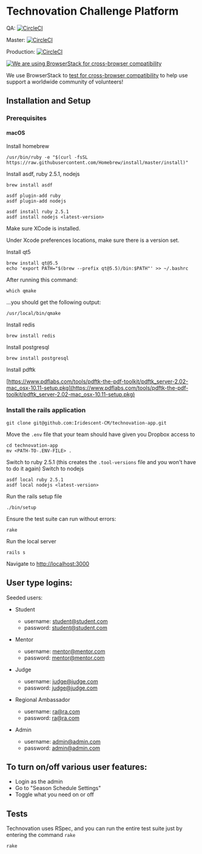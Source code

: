 # Technovation Challenge Platform

QA: [![CircleCI](https://circleci.com/gh/Iridescent-CM/technovation-app/tree/qa.svg?style=svg&circle-token=2761348ab1cf794859c6cc40536654b342a8a9d1)](https://circleci.com/gh/Iridescent-CM/technovation-app/tree/qa)

Master: [![CircleCI](https://circleci.com/gh/Iridescent-CM/technovation-app/tree/master.svg?style=svg&circle-token=2761348ab1cf794859c6cc40536654b342a8a9d1)](https://circleci.com/gh/Iridescent-CM/technovation-app/tree/master)

Production: [![CircleCI](https://circleci.com/gh/Iridescent-CM/technovation-app/tree/production.svg?style=svg&circle-token=2761348ab1cf794859c6cc40536654b342a8a9d1)](https://circleci.com/gh/Iridescent-CM/technovation-app/tree/production)

[![We are using BrowserStack for cross-browser compatibility](https://s3.amazonaws.com/technovation-uploads-production/header-logo.png "BrowserStack")](https://www.browserstack.com/)

We use BrowserStack to [test for cross-browser compatibility](https://www.browserstack.com/) to help use support a worldwide community of volunteers!

## Installation and Setup

### Prerequisites

#### macOS

Install homebrew

```
/usr/bin/ruby -e "$(curl -fsSL https://raw.githubusercontent.com/Homebrew/install/master/install)"
```

Install asdf, ruby 2.5.1, nodejs <latest-version>

```
brew install asdf

asdf plugin-add ruby
asdf plugin-add nodejs

asdf install ruby 2.5.1
asdf install nodejs <latest-version>
```

Make sure XCode is installed.

Under Xcode preferences locations, make sure there is a version set.

Install qt5


```
brew install qt@5.5
echo 'export PATH="$(brew --prefix qt@5.5)/bin:$PATH"' >> ~/.bashrc
```

After running this command:

```
which qmake
```

...you should get the following output:
```
/usr/local/bin/qmake
```

Install redis

```
brew install redis
```

Install postgresql

```
brew install postgresql
```

Install pdftk

[https://www.pdflabs.com/tools/pdftk-the-pdf-toolkit/pdftk_server-2.02-mac_osx-10.11-setup.pkg](https://www.pdflabs.com/tools/pdftk-the-pdf-toolkit/pdftk_server-2.02-mac_osx-10.11-setup.pkg)

### Install the rails application

```
git clone git@github.com:Iridescent-CM/technovation-app.git
```

Move the `.env` file that your team should have given you Dropbox access to

```
cd technovation-app
mv <PATH-TO-.ENV-FILE> .
```

Switch to ruby 2.5.1 (this creates the `.tool-versions` file and you won't have to do it again)
Switch to nodejs <latest-version>
```
asdf local ruby 2.5.1
asdf local nodejs <latest-version>
```

Run the rails setup file

```
./bin/setup
```

Ensure the test suite can run without errors:

```
rake
```

Run the local server

```
rails s
```

Navigate to [http://localhost:3000](http://localhost:3000)


## User type logins:

Seeded users:

* Student
  * username: student@student.com
  * password: student@student.com

* Mentor
  * username: mentor@mentor.com
  * password: mentor@mentor.com

* Judge
  * username: judge@judge.com
  * password: judge@judge.com

* Regional Ambassador
  * username: ra@ra.com
  * password: ra@ra.com

* Admin
  * username: admin@admin.com
  * password: admin@admin.com

## To turn on/off various user features:

  * Login as the admin
  * Go to "Season Schedule Settings"
  * Toggle what you need on or off


## Tests

Technovation uses RSpec, and you can run the entire test suite just by entering the command `rake`

```
rake
```
